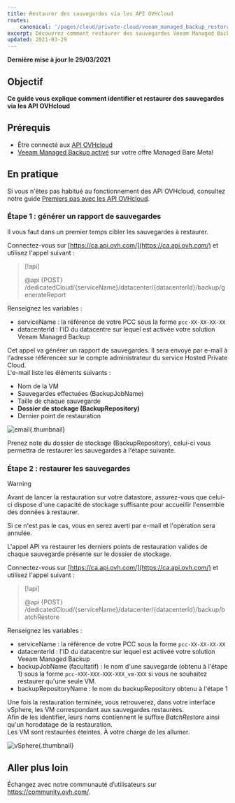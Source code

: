 ```yaml
---
title: Restaurer des sauvegardes via les API OVHcloud
routes:
    canonical: '/pages/cloud/private-cloud/veeam_managed_backup_restoration'
excerpt: Découvrez comment restaurer des sauvegardes Veeam Managed Backup via les API OVHcloud
updated: 2021-03-29
---
```


**Dernière mise à jour le 29/03/2021**

## Objectif

**Ce guide vous explique comment identifier et restaurer des sauvegardes via les API OVHcloud**

## Prérequis

- Être connecté aux [API OVHcloud](https://ca.api.ovh.com/)
- [Veeam Managed Backup activé](/pages/cloud/managed-bare-metal/veeam_backup_as_a_service) sur votre offre Managed Bare Metal

## En pratique

Si vous n'êtes pas habitué au fonctionnement des API OVHcloud, consultez notre guide [Premiers pas avec les API OVHcloud](/pages/account/api/first-steps).

### Étape 1 : générer un rapport de sauvegardes

Il vous faut dans un premier temps cibler les sauvegardes à restaurer.

Connectez-vous sur [https://ca.api.ovh.com/](https://ca.api.ovh.com/) et utilisez l'appel suivant :

> [!api]
>
> @api {POST} /dedicatedCloud/{serviceName}/datacenter/{datacenterId}/backup/generateReport

Renseignez les variables :

- serviceName : la référence de votre PCC sous la forme `pcc-XX-XX-XX-XX`
- datacenterId : l'ID du datacentre sur lequel est activée votre solution Veeam Managed Backup

Cet appel va générer un rapport de sauvegardes. Il sera envoyé par e-mail à l'adresse référencée sur le compte administrateur du service Hosted Private Cloud.
<br>L'e-mail liste les éléments suivants :

- Nom de la VM
- Sauvegardes effectuées (BackupJobName)
- Taille de chaque sauvegarde
- **Dossier de stockage (BackupRepository)**
- Dernier point de restauration

![email](images/backup-report-email.png){.thumbnail}

Prenez note du dossier de stockage (BackupRepository), celui-ci vous permettra de restaurer les sauvegardes à l'étape suivante.

### Étape 2 : restaurer les sauvegardes

> [!warning]
>
> Avant de lancer la restauration sur votre datastore, assurez-vous que celui-ci dispose d'une capacité de stockage suffisante pour accueillir l'ensemble des données à restaurer.
>
> Si ce n'est pas le cas, vous en serez averti par e-mail et l'opération sera annulée.

L'appel API va restaurer les derniers points de restauration valides de chaque sauvegarde présente sur le dossier de stockage.

Connectez-vous sur [https://ca.api.ovh.com/](https://ca.api.ovh.com/) et utilisez l'appel suivant :

> [!api]
>
> @api {POST} /dedicatedCloud/{serviceName}/datacenter/{datacenterId}/backup/batchRestore
>

Renseignez les variables :

- serviceName : la référence de votre PCC sous la forme `pcc-XX-XX-XX-XX`
- datacenterId : l'ID du datacentre sur lequel est activée votre solution Veeam Managed Backup
- backupJobName (facultatif) : le nom d'une sauvegarde (obtenu à l'étape 1) sous la forme `pcc-XXX-XXX-XXX-XXX_vm-XXX` si vous ne souhaitez restaurer qu'une seule VM.
- backupRepositoryName : le nom du backupRepository obtenu à l'étape 1

Une fois la restauration terminée, vous retrouverez, dans votre interface vSphere, les VM correspondant aux sauvegardes restaurées.
<br>Afin de les identifier, leurs noms contiennent le suffixe *BatchRestore* ainsi qu'un horodatage de la restauration.
<br>Les VM sont restaurées éteintes. À votre charge de les allumer.

![vSphere](images/vcenter.png){.thumbnail}

## Aller plus loin

Échangez avec notre communauté d’utilisateurs sur <https://community.ovh.com/>.
